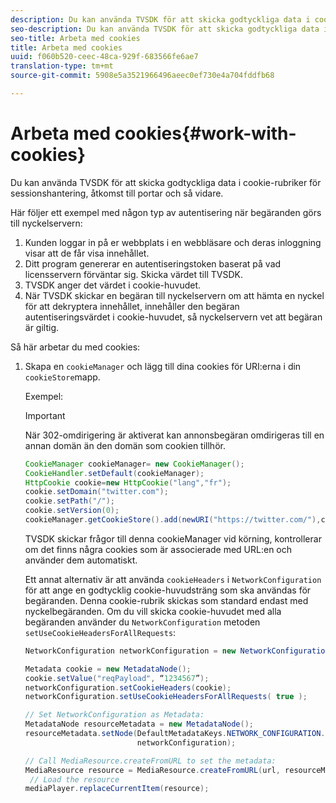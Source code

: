 ```yaml
---
description: Du kan använda TVSDK för att skicka godtyckliga data i cookie-rubriker för sessionshantering, åtkomst till portar och så vidare.
seo-description: Du kan använda TVSDK för att skicka godtyckliga data i cookie-rubriker för sessionshantering, åtkomst till portar och så vidare.
seo-title: Arbeta med cookies
title: Arbeta med cookies
uuid: f060b520-ceec-48ca-929f-683566fe6ae7
translation-type: tm+mt
source-git-commit: 5908e5a3521966496aeec0ef730e4a704fddfb68

---
```



# Arbeta med cookies{#work-with-cookies}

Du kan använda TVSDK för att skicka godtyckliga data i cookie-rubriker för sessionshantering, åtkomst till portar och så vidare.

Här följer ett exempel med någon typ av autentisering när begäranden görs till nyckelservern:

1. Kunden loggar in på er webbplats i en webbläsare och deras inloggning visar att de får visa innehållet.
1. Ditt program genererar en autentiseringstoken baserat på vad licensservern förväntar sig. Skicka värdet till TVSDK.
1. TVSDK anger det värdet i cookie-huvudet.
1. När TVSDK skickar en begäran till nyckelservern om att hämta en nyckel för att dekryptera innehållet, innehåller den begäran autentiseringsvärdet i cookie-huvudet, så nyckelservern vet att begäran är giltig.

Så här arbetar du med cookies:

1. Skapa en `cookieManager` och lägg till dina cookies för URI:erna i din `cookieStore`mapp.

   Exempel:

   >[!IMPORTANT]
   >
   >När 302-omdirigering är aktiverat kan annonsbegäran omdirigeras till en annan domän än den domän som cookien tillhör.

   ```java
   CookieManager cookieManager= new CookieManager(); 
   CookieHandler.setDefault(cookieManager);  
   HttpCookie cookie=new HttpCookie("lang","fr"); 
   cookie.setDomain("twitter.com");  
   cookie.setPath("/"); 
   cookie.setVersion(0); 
   cookieManager.getCookieStore().add(newURI("https://twitter.com/"),cookie);
   ```

   TVSDK skickar frågor till denna cookieManager vid körning, kontrollerar om det finns några cookies som är associerade med URL:en och använder dem automatiskt.

   Ett annat alternativ är att använda `cookieHeaders` i `NetworkConfiguration` för att ange en godtycklig cookie-huvudsträng som ska användas för begäranden. Denna cookie-rubrik skickas som standard endast med nyckelbegäranden. Om du vill skicka cookie-huvudet med alla begäranden använder du `NetworkConfiguration` metoden `setUseCookieHeadersForAllRequests`:

   ```java
   NetworkConfiguration networkConfiguration = new NetworkConfiguration(); 
   
   Metadata cookie = new MetadataNode(); 
   cookie.setValue("reqPayload", “1234567”); 
   networkConfiguration.setCookieHeaders(cookie); 
   networkConfiguration.setUseCookieHeadersForAllRequests( true ); 
   
   // Set NetworkConfiguration as Metadata:                                                                   
   MetadataNode resourceMetadata = new MetadataNode();  
   resourceMetadata.setNode(DefaultMetadataKeys.NETWORK_CONFIGURATION.getValue(),  
                            networkConfiguration); 
   
   // Call MediaResource.createFromURL to set the metadata: 
   MediaResource resource = MediaResource.createFromURL(url, resourceMetadata); 
    // Load the resource 
   mediaPlayer.replaceCurrentItem(resource);
   ```

